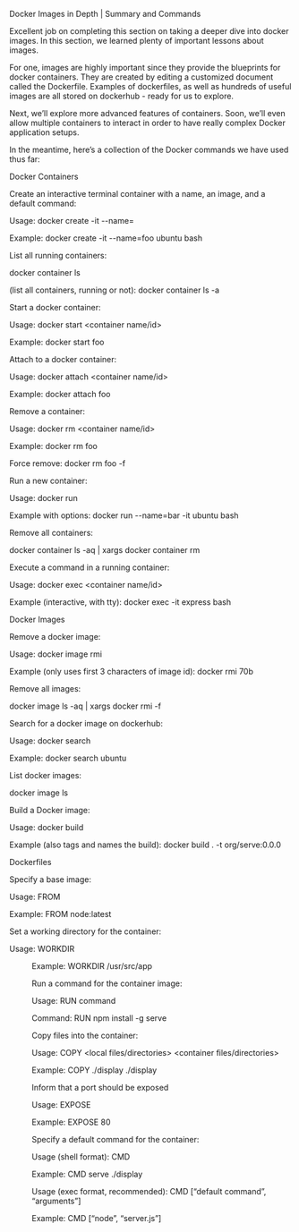 Docker Images in Depth | Summary and Commands

Excellent job on completing this section on taking a deeper dive into docker images. In this section, we learned plenty of important lessons about images.

For one, images are highly important since they provide the blueprints for docker containers. They are created by editing a customized document called the Dockerfile. Examples of dockerfiles, as well as hundreds of useful images are all stored on dockerhub - ready for us to explore.

Next, we’ll explore more advanced features of containers. Soon, we’ll even allow multiple containers to interact in order to have really complex Docker application setups.

In the meantime, here’s a collection of the Docker commands we have used thus far:


Docker Containers

Create an interactive terminal container with a name, an image, and a default command:

Usage: docker create -it --name=<name> <image> <command>

Example: docker create -it --name=foo ubuntu bash

List all running containers:

docker container ls

(list all containers, running or not): docker container ls -a

Start a docker container:

Usage: docker start <container name/id>

Example: docker start foo

Attach to a docker container:

Usage: docker attach <container name/id>

Example: docker attach foo

Remove a container:

Usage: docker rm <container name/id>

Example: docker rm foo

Force remove: docker rm foo -f

Run a new container:

Usage: docker run <image> <command>

Example with options: docker run --name=bar -it ubuntu bash

Remove all containers:

docker container ls -aq | xargs docker container rm

Execute a command in a running container:

Usage: docker exec <container name/id> <command>

Example (interactive, with tty): docker exec -it express bash

Docker Images

Remove a docker image:

Usage: docker image rmi <image id>

Example (only uses first 3 characters of image id): docker rmi 70b

Remove all images:

docker image ls -aq | xargs docker rmi -f

Search for a docker image on dockerhub:

Usage: docker search <image>

Example: docker search ubuntu

List docker images:

docker image ls

Build a Docker image:

Usage: docker build <path>

Example (also tags and names the build): docker build . -t org/serve:0.0.0

Dockerfiles

Specify a base image:

Usage: FROM <base image>

Example: FROM node:latest

Set a working directory for the container:

Usage: WORKDIR <dir>

Example: WORKDIR /usr/src/app

Run a command for the container image:

Usage: RUN command

Command: RUN npm install -g serve

Copy files into the container:

Usage: COPY <local files/directories> <container files/directories>

Example: COPY ./display ./display

Inform that a port should be exposed

Usage: EXPOSE <port>

Example: EXPOSE 80

Specify a default command for the container:

Usage (shell format): CMD <default command>

Example: CMD serve ./display

Usage (exec format, recommended): CMD [“default command”, “arguments”]

Example: CMD [“node”, “server.js”]

